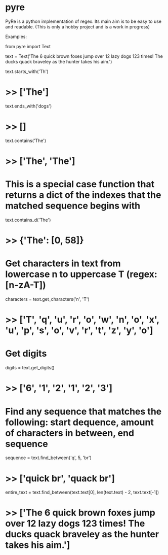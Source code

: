 # pyre
PyRe is a python implementation of regex. Its main aim is to be easy to use and readable. (This is only a hobby project and is a work in progress)

Examples:

from pyre import Text

text = Text('The 6 quick brown foxes jump over 12 lazy dogs 123 times! The ducks quack braveley as the hunter takes his aim.')

text.starts_with('Th')
# >> ['The']

text.ends_with('dogs')
# >> []

text.contains('The')
# >> ['The', 'The']

# This is a special case function that returns a dict of the indexes that the matched sequence begins with
text.contains_d('The')
# >> {'The': [0, 58]}

# Get characters in text from lowercase n to uppercase T (regex: [n-zA-T])
characters = text.get_characters('n', 'T')
# >> ['T', 'q', 'u', 'r', 'o', 'w', 'n', 'o', 'x', 'u', 'p', 's', 'o', 'v', 'r', 't', 'z', 'y', 'o']

# Get digits
digits = text.get_digits()
# >> ['6', '1', '2', '1', '2', '3']

# Find any sequence that matches the following: start dequence, amount of characters in between, end sequence
sequence = text.find_between('q', 5, 'br')
# >> ['quick br', 'quack br']

entire_text = text.find_between(text.text[0], len(text.text) - 2, text.text[-1])
# >> ['The 6 quick brown foxes jump over 12 lazy dogs 123 times! The ducks quack braveley as the hunter takes his aim.']
